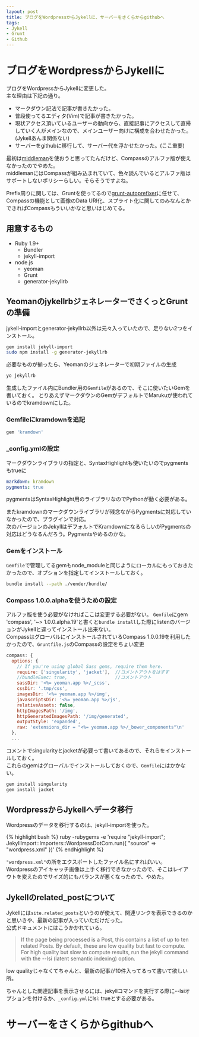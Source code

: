 ```yaml
---
layout: post
title: ブログをWordpressからJykellに、サーバーをさくらからgithubへ
tags:
- Jykell
- Grunt
- Github 
---
```


# ブログをWordpressからJykellに

ブログをWordpressからJykellに変更した。  
主な理由は下記の通り。

* マークダウン記法で記事が書きたかった。
* 普段使ってるエディタ(Vim)で記事が書きたかった。
* 現状アクセス頂いているユーザーの動向から、直接記事にアクセスして直帰していく人がメインなので、メインユーザー向けに構成を合わせたかった。(Jykellあんま関係ない)
* サーバーをgithubに移行して、サーバー代を浮かせたかった。(ここ重要)

最初は[middleman](http://middlemanapp.com/)を使おうと思ってたんだけど、Compassのアルファ版が使えなかったのでやめた。  
middlemanにはCompassが組み込まれていて、色々読んでいるとアルファ版はサポートしないポリシーらしい。そらそうですよね。

Prefix周りに関しては、Gruntを使ってるので[grunt-autoprefixer](https://github.com/nDmitry/grunt-autoprefixer)に任せて、Compassの機能として画像のData URI化、スプライト化に関してのみなんとかできればCompassもういいかなと思いはじめてる。

## 用意するもの

* Ruby 1.9+
  * Bundler
  * jekyll-import
* node.js
  * yeoman
  * Grunt 
  * generator-jekyllrb


## YeomanのjykellrbジェネレーターでさくっとGruntの準備

jykell-importとgenerator-jekyllrb以外は元々入っていたので、足りない2つをインストール。

~~~ bash
gem install jekyll-import
sudo npm install -g generator-jekyllrb
~~~

必要なものが揃ったら、Yeomanのジェネレーターで初期ファイルの生成

~~~ bash
yo jekyllrb
~~~

生成したファイル内にBundler用の`Gemfile`があるので、そこに使いたいGemを書いておく。 
とりあえずマークダウンのGemがデフォルトでMarukuが使われているのでkramdownにした。

### Gemfileにkramdownを追記

~~~ ruby
gem 'kramdown'
~~~

### _config.ymlの設定

マークダウンライブラリの指定と、SyntaxHighlightも使いたいのでpygmentsもtrueに

~~~ yaml
markdown: kramdown
pygments: true
~~~

pygmentsはSyntaxHighlight用のライブラリなのでPythonが動く必要がある。

またkramdownのマークダウンライブラリが残念ながらPygmentsに対応していなかったので、プラグインで対応。  
次のバージョンのJekyllはデフォルトでKramdownになるらしいがPygmentsの対応はどうなるんだろう。Pygmentsやめるのかな。

### Gemをインストール

`Gemfile`で管理してるgemもnode_moduleと同じようにローカルにもっておきたかったので、オプションを指定してインストールしておく。

~~~ bash
bundle install --path ./vender/bundle/
~~~


### Compass 1.0.0.alphaを使うための設定

アルファ版を使う必要がなければここは変更する必要がない。
`Gemfile`にgem 'compass', '~> 1.0.0.alpha.19'と書くと`bundle install`した際にlistenのバージョンがJykellと違ってインストール出来ない。  
CompassはグローバルにインストールされているCompass 1.0.0.19を利用したかったので、`Gruntfile.js`のCompassの設定をちょい変更

~~~ js
compass: {
  options: {
    // If you're using global Sass gems, require them here.
    require: ['singularity', 'jacket'],  //コメントアウトをはずす
    //bundleExec: true,                  //コメントアウト
    sassDir: '<%= yeoman.app %>/_scss',
    cssDir: '.tmp/css',
    imagesDir: '<%= yeoman.app %>/img',
    javascriptsDir: '<%= yeoman.app %>/js',
    relativeAssets: false,
    httpImagesPath: '/img',
    httpGeneratedImagesPath: '/img/generated',
    outputStyle: 'expanded',
    raw: 'extensions_dir = "<%= yeoman.app %>/_bower_components"\n'
  },
  ...
~~~

コメントでsingularityとjacketが必要って書いてあるので、それらをインストールしておく。  
これらのgemはグローバルでインストールしておくので、`Gemfile`にはかかない。

~~~ js
gem install singularity
gem install jacket
~~~

## WordpressからJykellへデータ移行

Wordpressのデータを移行するのは、jekyll-importを使った。  

{% highlight bash %}
ruby -rubygems -e 'require "jekyll-import";
JekyllImport::Importers::WordpressDotCom.run({
    "source" => "wordpress.xml"
})'
{% endhighlight %}

`"wordpress.xml"`の所をエクスポートしたファイル名にすればいい。  
Wordpressのアイキャッチ画像は上手く移行できなかったので、そこはレイアウトを変えたのでサイズ的にもバランスが悪くなったので、やめた。





## Jykellのrelated_postについて

Jykellには`site.related_posts`というのが使えて、関連リンクを表示できるのかと思いきや、最新の記事が入っていただけだった。  
公式ドキュメントにはこうかかれている。

> If the page being processed is a Post, this contains a list of up to ten related Posts. 
> By default, these are low quality but fast to compute. 
> For high quality but slow to compute results, run the  jekyll command with the --lsi (latent semantic indexing) option.

low qualityじゃなくてちゃんと、最新の記事が10件入ってるって書いて欲しい所。

ちゃんとした関連記事を表示させるには、jekyllコマンドを実行する際に--lsiオプションを付けるか、`_config.yml`にlsi: trueとする必要がある。

# サーバーをさくらからgithubへ


